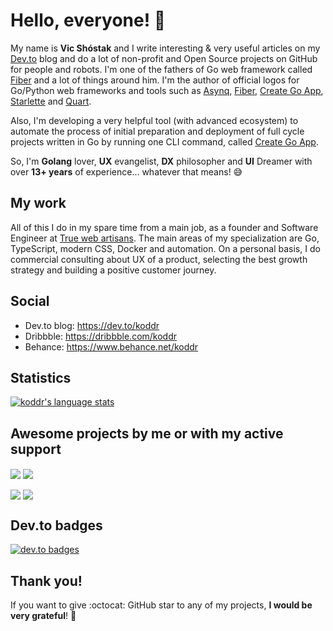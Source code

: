 # Hello, everyone! 👋

My name is **Vic Shóstak** and I write interesting & very useful articles on my [Dev.to](https://dev.to/koddr) blog and do a lot of non-profit and Open Source projects on GitHub for people and robots. I'm one of the fathers of Go web framework called [Fiber](https://github.com/gofiber/fiber) and a lot of things around him. I'm the author of official logos for Go/Python web frameworks and tools such as [Asynq](https://github.com/koddr/asynq-logo), [Fiber](https://github.com/gofiber/fiber), [Create Go App](https://github.com/create-go-app/cli), [Starlette](https://github.com/koddr/starlette-logo) and [Quart](https://github.com/koddr/quart-logo).

Also, I'm developing a very helpful tool (with advanced ecosystem) to automate the process of initial preparation and deployment of full cycle projects written in Go by running one CLI command, called [Create Go App](https://github.com/create-go-app/cli).

So, I'm **Golang** lover, **UX** evangelist, **DX** philosopher and **UI** Dreamer with over **13+ years** of experience... whatever that means! 😅

## My work

All of this I do in my spare time from a main job, as a founder and Software Engineer at [True web artisans](https://truewebartisans.com/). The main areas of my specialization are Go, TypeScript, modern CSS, Docker and automation. On a personal basis, I do commercial consulting about UX of a product, selecting the best growth strategy and building a positive customer journey.

## Social

- Dev.to blog: https://dev.to/koddr
- Dribbble: https://dribbble.com/koddr
- Behance: https://www.behance.net/koddr

## Statistics

<a href="https://github.com/koddr"><img align="center" src="https://github-readme-stats.vercel.app/api/top-langs/?username=koddr&layout=compact&langs_count=10&hide_border=true&theme=onedark&custom_title=Most+used+languages" alt="koddr's language stats" /></a>

## Awesome projects by me or with my active support

<a href="https://github.com/gofiber/fiber"><img align="center" src="https://github-readme-stats.vercel.app/api/pin/?username=gofiber&repo=fiber&theme=onedark&show_owner=true&hide_border=true" /></a>&nbsp;<a href="https://github.com/create-go-app/cli"><img align="center" src="https://github-readme-stats.vercel.app/api/pin/?username=create-go-app&repo=cli&theme=onedark&show_owner=true&hide_border=true" /></a>

<a href="https://github.com/hibiken/asynq"><img align="center" src="https://github-readme-stats.vercel.app/api/pin/?username=hibiken&repo=asynq&theme=onedark&show_owner=true&hide_border=true" /></a>&nbsp;<a href="https://github.com/create-go-app/fiber-go-template"><img align="center" src="https://github-readme-stats.vercel.app/api/pin/?username=create-go-app&repo=fiber-go-template&theme=onedark&show_owner=true&hide_border=true" /></a>

## Dev.to badges

[![dev.to badges](https://user-images.githubusercontent.com/11155743/148337528-c165e68f-e48b-4f4d-9615-2257826a0d98.png)](https://dev.to/koddr)

## Thank you!

If you want to give :octocat: GitHub star to any of my projects, **I would be very grateful**! 🥰
